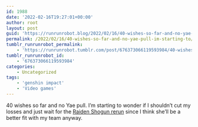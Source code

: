 ```yaml
---
id: 1988
date: '2022-02-16T19:27:01+00:00'
author: root
layout: post
guid: 'https://runrunrobot.blog/2022/02/16/40-wishes-so-far-and-no-yae-pull-im-starting-to/'
permalink: /2022/02/16/40-wishes-so-far-and-no-yae-pull-im-starting-to/
tumblr_runrunrobot_permalink:
    - 'https://runrunrobot.tumblr.com/post/676373066119593984/40-wishes-so-far-and-no-yae-pull-im-starting-to'
tumblr_runrunrobot_id:
    - '676373066119593984'
categories:
    - Uncategorized
tags:
    - 'genshin impact'
    - 'Video games'
---
```


40 wishes so far and no Yae pull. I’m starting to wonder if I shouldn’t cut my losses and just wait for the [Raiden Shogun rerun](https://genshin-impact.fandom.com/wiki/Reign_of_Serenity/2022-03-08) since I think she’ll be a better fit with my team anyway.
